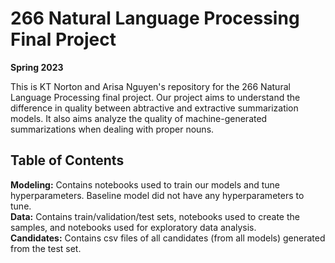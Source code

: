 # 266 Natural Language Processing Final Project
**Spring 2023**

This is KT Norton and Arisa Nguyen's repository for the 266 Natural Language Processing final project. Our project aims to understand the difference in quality between abtractive and extractive summarization models.  It also aims analyze the quality of machine-generated summarizations when dealing with proper nouns. 

## Table of Contents

**Modeling:** Contains notebooks used to train our models and tune hyperparameters. Baseline model did not have any hyperparameters to tune.<br>
**Data:** Contains train/validation/test sets, notebooks used to create the samples, and notebooks used for exploratory data analysis.<br>
**Candidates:** Contains csv files of all candidates (from all models) generated from the test set.<br>
